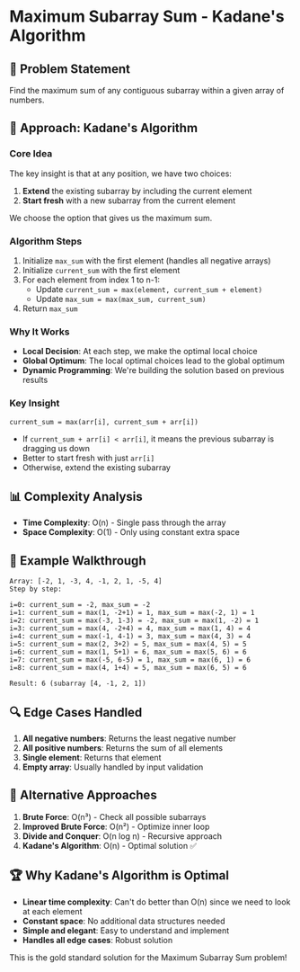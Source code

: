 # Maximum Subarray Sum - Kadane's Algorithm

## 🎯 Problem Statement
Find the maximum sum of any contiguous subarray within a given array of numbers.

## 🧠 Approach: Kadane's Algorithm

### Core Idea
The key insight is that at any position, we have two choices:
1. **Extend** the existing subarray by including the current element
2. **Start fresh** with a new subarray from the current element

We choose the option that gives us the maximum sum.

### Algorithm Steps
1. Initialize `max_sum` with the first element (handles all negative arrays)
2. Initialize `current_sum` with the first element
3. For each element from index 1 to n-1:
   - Update `current_sum = max(element, current_sum + element)`
   - Update `max_sum = max(max_sum, current_sum)`
4. Return `max_sum`

### Why It Works
- **Local Decision**: At each step, we make the optimal local choice
- **Global Optimum**: The local optimal choices lead to the global optimum
- **Dynamic Programming**: We're building the solution based on previous results

### Key Insight
`current_sum = max(arr[i], current_sum + arr[i])`
- If `current_sum + arr[i] < arr[i]`, it means the previous subarray is dragging us down
- Better to start fresh with just `arr[i]`
- Otherwise, extend the existing subarray

## 📊 Complexity Analysis
- **Time Complexity**: O(n) - Single pass through the array
- **Space Complexity**: O(1) - Only using constant extra space

## 🎨 Example Walkthrough
```
Array: [-2, 1, -3, 4, -1, 2, 1, -5, 4]
Step by step:

i=0: current_sum = -2, max_sum = -2
i=1: current_sum = max(1, -2+1) = 1, max_sum = max(-2, 1) = 1
i=2: current_sum = max(-3, 1-3) = -2, max_sum = max(1, -2) = 1
i=3: current_sum = max(4, -2+4) = 4, max_sum = max(1, 4) = 4
i=4: current_sum = max(-1, 4-1) = 3, max_sum = max(4, 3) = 4
i=5: current_sum = max(2, 3+2) = 5, max_sum = max(4, 5) = 5
i=6: current_sum = max(1, 5+1) = 6, max_sum = max(5, 6) = 6
i=7: current_sum = max(-5, 6-5) = 1, max_sum = max(6, 1) = 6
i=8: current_sum = max(4, 1+4) = 5, max_sum = max(6, 5) = 6

Result: 6 (subarray [4, -1, 2, 1])
```

## 🔍 Edge Cases Handled
1. **All negative numbers**: Returns the least negative number
2. **All positive numbers**: Returns the sum of all elements
3. **Single element**: Returns that element
4. **Empty array**: Usually handled by input validation

## 🌟 Alternative Approaches
1. **Brute Force**: O(n³) - Check all possible subarrays
2. **Improved Brute Force**: O(n²) - Optimize inner loop
3. **Divide and Conquer**: O(n log n) - Recursive approach
4. **Kadane's Algorithm**: O(n) - Optimal solution ✅

## 🏆 Why Kadane's Algorithm is Optimal
- **Linear time complexity**: Can't do better than O(n) since we need to look at each element
- **Constant space**: No additional data structures needed
- **Simple and elegant**: Easy to understand and implement
- **Handles all edge cases**: Robust solution

This is the gold standard solution for the Maximum Subarray Sum problem!

